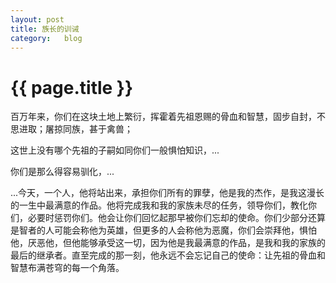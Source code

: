 ```yaml
---
layout: post
title: 族长的训诫
category:	blog
---
```


{{ page.title }}
===========================

百万年来，你们在这块土地上繁衍，挥霍着先祖恩赐的骨血和智慧，固步自封，不思进取；屠掠同族，甚于禽兽；

这世上没有哪个先祖的子嗣如同你们一般惧怕知识，...

你们是那么得容易驯化，...

...今天，一个人，他将站出来，承担你们所有的罪孽，他是我的杰作，是我这漫长的一生中最满意的作品。他将完成我和我的家族未尽的任务，领导你们，教化你们，必要时惩罚你们。他会让你们回忆起那早被你们忘却的使命。你们少部分还算是智者的人可能会称他为英雄，但更多的人会称他为恶魔，你们会崇拜他，惧怕他，厌恶他，但他能够承受这一切，因为他是我最满意的作品，是我和我的家族的最后的继承者。直至完成的那一刻，他永远不会忘记自己的使命：让先祖的骨血和智慧布满苍穹的每一个角落。
